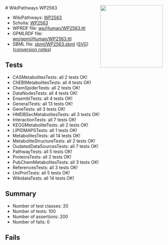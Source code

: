 <img style="float: right; width: 200px" src="../logo.png" />
# WikiPathways WP2563

* WikiPathways: [WP2563](https://identifiers.org/wikipathways:WP2563)
* Scholia: [WP2563](https://scholia.toolforge.org/wikipathways/WP2563)
* WPRDF file: [wp/Human/WP2563.ttl](../wp/Human/WP2563.ttl)
* GPMLRDF file: [wp/gpml/Human/WP2563.ttl](../wp/gpml/Human/WP2563.ttl)
* SBML file: [sbml/WP2563.sbml](../sbml/WP2563.sbml) ([SVG](../sbml/WP2563.svg)) ([conversion notes](../sbml/WP2563.txt))

## Tests
* CASMetabolitesTests: all 2 tests OK!
* ChEBIMetabolitesTests: all 4 tests OK!
* ChemSpiderTests: all 2 tests OK!
* DataNodesTests: all 4 tests OK!
* EnsemblTests: all 4 tests OK!
* GeneralTests: all 13 tests OK!
* GeneTests: all 3 tests OK!
* HMDBSecMetabolitesTests: all 3 tests OK!
* InteractionTests: all 7 tests OK!
* KEGGMetaboliteTests: all 2 tests OK!
* LIPIDMAPSTests: all 1 tests OK!
* MetabolitesTests: all 14 tests OK!
* MetaboliteStructureTests: all 2 tests OK!
* OudatedDataSourcesTests: all 7 tests OK!
* PathwayTests: all 5 tests OK!
* ProteinsTests: all 2 tests OK!
* PubChemMetabolitesTests: all 3 tests OK!
* ReferencesTests: all 3 tests OK!
* UniProtTests: all 5 tests OK!
* WikidataTests: all 14 tests OK!


## Summary

* Number of test classes: 20
* Number of tests: 100
* Number of assertions: 200
* Number of fails: 0

## Fails

